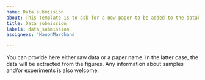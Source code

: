 ```yaml
---
name: Data submission
about: This template is to ask for a new paper to be added to the database
title: Data submission
labels: data_submission
assignees: 'ManonMarchand'

---
```


You can provide here either raw data or a paper name. In the latter case, the data will be extracted from the figures. Any information about samples and/or experiments is also welcome.
